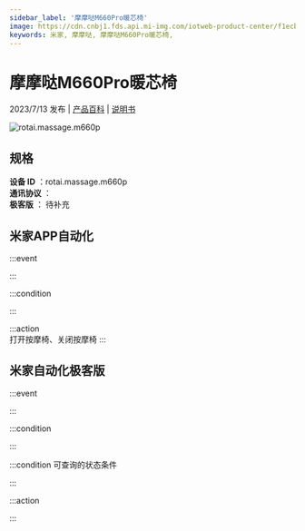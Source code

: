 ```yaml
---
sidebar_label: '摩摩哒M660Pro暖芯椅'
image: https://cdn.cnbj1.fds.api.mi-img.com/iotweb-product-center/f1ecbd6f7af61d8784eac0cf96b72b3f_1687318392381.png?GalaxyAccessKeyId=AKVGLQWBOVIRQ3XLEW&Expires=9223372036854775807&Signature=0vm5caKkORXo+PfcbrctdTkmhGk=
keywords: 米家, 摩摩哒, 摩摩哒M660Pro暖芯椅, 
---
```

# 摩摩哒M660Pro暖芯椅

2023/7/13 发布 | [产品百科](https://home.mi.com/webapp/content/baike/product/index.html?model=rotai.massage.m660p/) | [说明书](https://home.mi.com/views/introduction.html?model=rotai.massage.m660p&region=cn)

![rotai.massage.m660p](https://cdn.cnbj1.fds.api.mi-img.com/iotweb-product-center/f1ecbd6f7af61d8784eac0cf96b72b3f_1687318392381.png?GalaxyAccessKeyId=AKVGLQWBOVIRQ3XLEW&Expires=9223372036854775807&Signature=0vm5caKkORXo+PfcbrctdTkmhGk=)

## 规格  
> 
**设备 ID** ：rotai.massage.m660p  
**通讯协议** ：  
**极客版**  ： 待补充 


## 米家APP自动化  

:::event  

:::

:::condition  

:::

:::action   
打开按摩椅、关闭按摩椅
:::

## 米家自动化极客版  

:::event  

:::

:::condition  

:::

:::condition 可查询的状态条件  

:::

:::action  

:::

        
